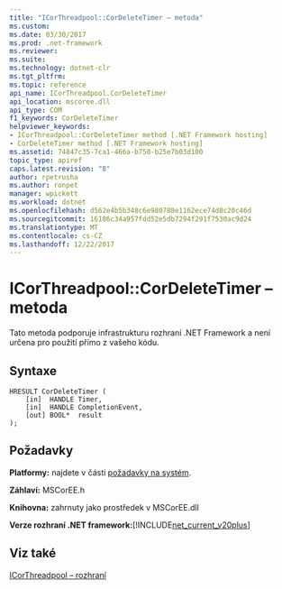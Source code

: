 ```yaml
---
title: "ICorThreadpool::CorDeleteTimer – metoda"
ms.custom: 
ms.date: 03/30/2017
ms.prod: .net-framework
ms.reviewer: 
ms.suite: 
ms.technology: dotnet-clr
ms.tgt_pltfrm: 
ms.topic: reference
api_name: ICorThreadpool.CorDeleteTimer
api_location: mscoree.dll
api_type: COM
f1_keywords: CorDeleteTimer
helpviewer_keywords:
- ICorThreadpool::CorDeleteTimer method [.NET Framework hosting]
- CorDeleteTimer method [.NET Framework hosting]
ms.assetid: 74847c35-7ca1-466a-b750-b25e7b03d100
topic_type: apiref
caps.latest.revision: "8"
author: rpetrusha
ms.author: ronpet
manager: wpickett
ms.workload: dotnet
ms.openlocfilehash: d562e4b5b348c6e980780e1162ece74d8c20c46d
ms.sourcegitcommit: 16186c34a957fdd52e5db7294f291f7530ac9d24
ms.translationtype: MT
ms.contentlocale: cs-CZ
ms.lasthandoff: 12/22/2017
---
```

# <a name="icorthreadpoolcordeletetimer-method"></a>ICorThreadpool::CorDeleteTimer – metoda
Tato metoda podporuje infrastrukturu rozhraní .NET Framework a není určena pro použití přímo z vašeho kódu.  
  
## <a name="syntax"></a>Syntaxe  
  
```  
HRESULT CorDeleteTimer (  
    [in]  HANDLE Timer,  
    [in]  HANDLE CompletionEvent,  
    [out] BOOL*  result  
);  
```  
  
## <a name="requirements"></a>Požadavky  
 **Platformy:** najdete v části [požadavky na systém](../../../../docs/framework/get-started/system-requirements.md).  
  
 **Záhlaví:** MSCorEE.h  
  
 **Knihovna:** zahrnuty jako prostředek v MSCorEE.dll  
  
 **Verze rozhraní .NET framework:**[!INCLUDE[net_current_v20plus](../../../../includes/net-current-v20plus-md.md)]  
  
## <a name="see-also"></a>Viz také  
 [ICorThreadpool – rozhraní](../../../../docs/framework/unmanaged-api/hosting/icorthreadpool-interface.md)
